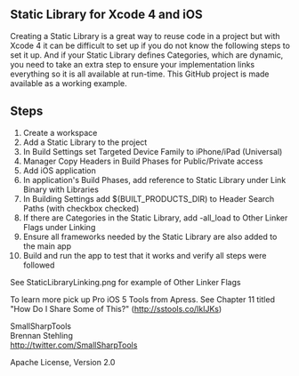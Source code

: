 Static Library for Xcode 4 and iOS
----------------------------------

Creating a Static Library is a great way to reuse code in a project but with Xcode 4 it can be 
difficult to set up if you do not know the following steps to set it up. And if your Static Library
defines Categories, which are dynamic, you need to take an extra step to ensure your implementation
links everything so it is all available at run-time. This GitHub project is made available as a 
working example.  

Steps
-----

1. Create a workspace
2. Add a Static Library to the project
3. In Build Settings set Targeted Device Family to iPhone/iPad (Universal)
4. Manager Copy Headers in Build Phases for Public/Private access
5. Add iOS application
6. In application's Build Phases, add reference to Static Library under Link Binary with Libraries
7. In Building Settings add $(BUILT_PRODUCTS_DIR) to Header Search Paths (with checkbox checked)
8. If there are Categories in the Static Library, add -all_load to Other Linker Flags under Linking
9. Ensure all frameworks needed by the Static Library are also added to the main app
10. Build and run the app to test that it works and verify all steps were followed

See StaticLibraryLinking.png for example of Other Linker Flags  

To learn more pick up Pro iOS 5 Tools from Apress. See Chapter 11 titled 
"How Do I Share Some of This?" (http://sstools.co/IklJKs)  

SmallSharpTools  
Brennan Stehling  
http://twitter.com/SmallSharpTools  

Apache License, Version 2.0  
